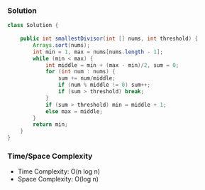 ### Solution

```java
class Solution {
    
    public int smallestDivisor(int [] nums, int threshold) {
        Arrays.sort(nums);
        int min = 1, max = nums[nums.length - 1];
        while (min < max) {
            int middle = min + (max - min)/2, sum = 0;
            for (int num : nums) {
                sum += num/middle;
                if (num % middle != 0) sum++;
                if (sum > threshold) break;
            }
            if (sum > threshold) min = middle + 1;
            else max = middle;
        }
        return min;
    }
}
```

### Time/Space Complexity

- Time Complexity: O(n log n)
- Space Complexity: O(log n)
